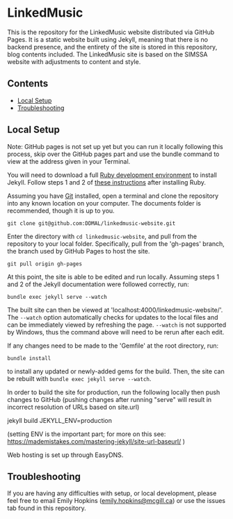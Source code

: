 # LinkedMusic

This is the repository for the LinkedMusic website distributed via GitHub Pages. It is a static website built using Jekyll, meaning that there is no backend presence, and the entirety of the site is stored in this repository, blog contents included. The LinkedMusic site is based on the SIMSSA website with adjustments to content and style.

## Contents

- [Local Setup](#local-setup)
- [Troubleshooting](#troubleshooting)

## Local Setup

Note: GitHub pages is not set up yet but you can run it locally following this process, skip over the GitHub pages part and use the bundle command to view at the address given in your Terminal.

You will need to download a full [Ruby development environment](https://jekyllrb.com/docs/installation/) to install Jekyll. Follow steps 1 and 2 of [these instructions](https://jekyllrb.com/docs/) after installing Ruby.

Assuming you have [Git](https://www.atlassian.com/git/tutorials/install-git) installed, open a terminal and clone the repository into any known location on your computer. The documents folder is recommended, though it is up to you. 

```
git clone git@github.com:DDMAL/linkedmusic-website.git
```

Enter the directory with `cd linkedmusic-website`, and pull from the repository to your local folder. Specifically, pull from the 'gh-pages' branch, the branch used by GitHub Pages to host the site.

```
git pull origin gh-pages
```

At this point, the site is able to be edited and run locally. Assuming steps 1 and 2 of the Jekyll documentation were followed correctly, run:

```
bundle exec jekyll serve --watch
```

The built site can then be viewed at 'localhost:4000/linkedmusic-website/'. The `--watch` option automatically checks for updates to the local files and can be immediately viewed by refreshing the page. `--watch` is not supported by Windows, thus the command above will need to be rerun after each edit.

If any changes need to be made to the 'Gemfile' at the root directory, run:

```
bundle install
```

to install any updated or newly-added gems for the build. Then, the site can be rebuilt with `bundle exec jekyll serve --watch`.

In order to build the site for production, run the following locally then push changes to GitHub (pushing changes after running "serve" will result in incorrect resolution of URLs based on site.url)

jekyll build JEKYLL_ENV=production

(setting ENV is the important part; for more on this see: https://mademistakes.com/mastering-jekyll/site-url-baseurl/ )

Web hosting is set up through EasyDNS.

## Troubleshooting

If you are having any difficulties with setup, or local development, please feel free to email Emily Hopkins (emily.hopkins@mcgill.ca) or use the issues tab found in this repository. 
